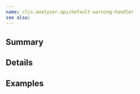 ```yaml
---
name: cljs.analyzer.api/default-warning-handler
see also:
---
```


## Summary

## Details

## Examples
